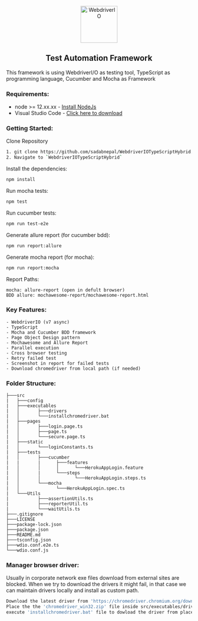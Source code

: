 <p align="center">
    <a href="https://webdriver.io/">
        <img alt="WebdriverIO" src="https://webdriver.io/assets/images/robot-3677788dd63849c56aa5cb3f332b12d5.svg" width="100">
    </a>
</p>

<h2 align="center"> Test Automation Framework </h2>
This framework is using WebdriverI/O as testing tool, TypeScript as programming language, Cucumber and Mocha as Framework

### Requirements:
-   node >= 12.xx.xx - [Install NodeJs](https://nodejs.org/en/download/)
-   Visual Studio Code - [Click here to download](https://code.visualstudio.com/download)

### Getting Started:
Clone Repository
```bash
1. git clone https://github.com/sadabnepal/WebdriverIOTypeScriptHybrid.git
2. Navigate to `WebdriverIOTypeScriptHybrid`
```

Install the dependencies:
```bash
npm install
```

Run mocha tests:
```bash
npm test
```
Run cucumber tests:
```bash
npm run test-e2e
```
Generate allure report (for cucumber bdd):
```bash
npm run report:allure
```
Generate mocha report (for mocha):
```bash
npm run report:mocha
```

Report Paths:
```
mocha: allure-report (open in defult browser)
BDD allure: mochawesome-report/mochawesome-report.html
```

### Key Features:
	- WebdriverIO (v7 async)
	- TypeScript
	- Mocha and Cucumber BDD framework
	- Page Object Design pattern
	- Mochawesome and Allure Report
	- Parallel execution
	- Cross browser testing
	- Retry failed test
	- Screenshot in report for failed tests
    - Download chromedriver from local path (if needed)

### Folder Structure:
```
├───src
|   ├───config
|   ├───executables
|   │  	    ├───drivers
|   │       └───installchromedriver.bat
|   ├───pages
|   │  	    ├───login.page.ts
|   │	    ├───page.ts
|   │	    └───secure.page.ts
|   ├───static
|   │       └───loginConstants.ts
|   ├───tests
|   │  	    ├───cucumber
|   |       |      ├───features
|   │       │      │      └───HerokuAppLogin.feature
|   │       |      └───steps
|   │       │             └───HerokuAppLogin.steps.ts
|   │       └───mocha
|   │              └───HerokuAppLogin.spec.ts   
|   └───Utils
|           ├───assertionUtils.ts
|           ├───reporterUtil.ts
|           └───waitUtils.ts
├───.gitignore
├───LICENSE
├───package-lock.json
├───package.json
├───README.md
├───tsconfig.json
├───wdio.conf.e2e.ts
└───wdio.conf.js
```

### Manager browser driver:
Usually in corporate network exe files download from external sites are blocked.
When we try to download the drivers it might fail, in that case we can maintain drivers
locally and install as custom path.
```bash
Download the latest driver from 'https://chromedriver.chromium.org/downloads'
Place the the 'chromedriver_win32.zip' file inside src/executables/drivers 
execute 'installchromedriver.bat' file to dowload the driver from placed folder
```
